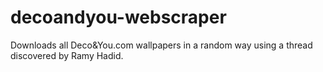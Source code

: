 # decoandyou-webscraper
Downloads all Deco&amp;You.com wallpapers in a random way using a thread discovered by Ramy Hadid.
